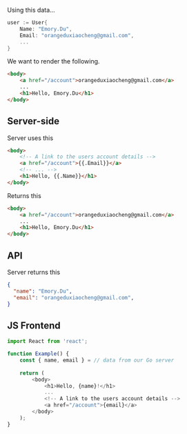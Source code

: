 Using this data...

```go
user := User{
	Name: "Emory.Du",
	Email: "orangeduxiaocheng@gmail.com",
	...
}
```

We want to render the following.

```html
<body>
    <a href="/account">orangeduxiaocheng@gmail.com</a>
    ...
    <h1>Hello, Emory.Du</h1>
</body>
```

## Server-side

Server uses this 

```html
<body>
    <!-- A link to the users account details -->
    <a href="/account">{{.Email}}</a>
    <!-- ... -->
    <h1>Hello, {{.Name}}</h1>
</body>
```

Returns this

```html
<body>
    <a href="/account">orangeduxiaocheng@gmail.com</a>
    ...
    <h1>Hello, Emory.Du</h1>
</body>
```

## API

Server returns this

```json
{
  "name": "Emory.Du",
  "email": "orangeduxiaocheng@gmail.com",
}
```

## JS Frontend

```js
import React from 'react';

function Example() {
    const { name, email } = // data from our Go server
    
    return (
        <body>
            <h1>Hello, {name}!</h1>
            ...
            <!-- A link to the users account details -->
            <a href="/account">{email}</a>
        </body>
    );
}
```